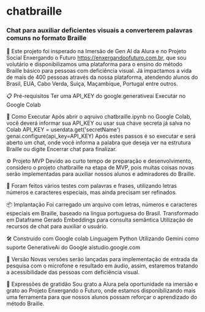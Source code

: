 # chatbraille

### Chat para auxiliar deficientes visuais a converterem palavras comuns no formato Braille

🚀 Este projeto foi insperado na Imersão de Gen AI da Alura e no Projeto Social Enxergando o Futuro https://enxergandoofuturo.com.br, que sou volutário e disponibilizamos uma plataforma para o ensino do método Braille básico para pessoas com deficiência visual. Já impactamos a vida de mais de 400 pessoas através da nossa plataforma, atendendo alunos do Brasil, EUA, Cabo Verda, Suiça, Maçambique, Portugal entre outros.

📋 Pré-requisitos
Ter uma API_KEY do google.generativeai
Executar no Google Colab

🔧 Como Executar
Após abrir o aqruivo chatbraille.ipynb no Google Colab, você deverá informar sua API_KEY ou usar sua chave secreta já salva no Colab
API_KEY = userdata.get('secretName')
genai.configure(api_key=API_KEY)
Após estes passos é so executar e será aberto um chat, onde você informa a palabra que deseja ver na estrutura Braille ou digite Encerrar chat para finalizar.

⚙️ Projeto MVP
Devido ao curto tempo de preparação e desenvolvimento, considero o projeto chatbraille na etapa de MVP, pois muitas coisas novas serão implementadas para auxiliar nossos alunos e admiradores do Braille.

🔩 Foram feitos vários testes com palavras e frases, utilizando letras números e caracteres especiais, mas ainda precisam ser refinados.

📦 Implantação
Foi carregado um arquivo com letras, números e caracteres especiais em Braille, baseado na língua portuguesa do Brasil.
Transformado em Dataframe
Gerado Embeddings para consulta semântica
Utilização de recursos de chat para auxiliar o usuário.

🛠️ Construído com
Google colab
Linguagem Python
Utilizando Gemini como suporte
GenerativeAi do Google
aistudio.google.com

📌 Versão
Novas versões serão lançadas para implementação de entrada da pesquisa com o microfone e resultado em áudio, assim, estaremos tratando a acessibilidade das pessoas com deficiência visual.

🎁 Expressões de gratidão
Sou grato a Alura pela oportunidade na imersão e grato ao Projeto Enxergando o Futuro, onde estamos disponibilizando mais uma ferramenta para que nossos alunos possam reforçar o aprendizado do método Braille.
